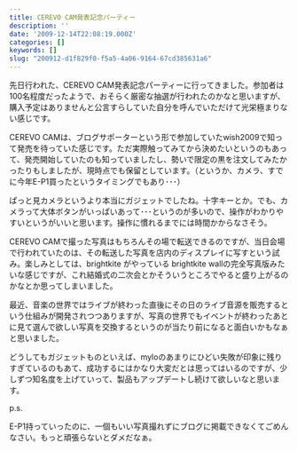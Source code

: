 ```yaml
---
title: CEREVO CAM発表記念パーティー
description: ''
date: '2009-12-14T22:08:19.000Z'
categories: []
keywords: []
slug: "200912-d1f829f0-f5a5-4a06-9164-67cd385631a6"
---
```

先日行われた、CEREVO CAM発表記念パーティーに行ってきました。参加者は100名程度だったようで、おそらく厳密な抽選が行われたのかなと思いますが、購入予定はありませんと公言すらしていた自分を呼んでいただけて光栄極まりない感じです。

CEREVO CAMは、ブログサポーターという形で参加していたwish2009で知って発売を待っていた感じです。ただ実際触ってみてから決めたいというのもあって、発売開始していたのも知っていましたし、勢いで限定の黒を注文してみたかったりもしましたが、現時点でも保留としています。（というか、カメラ、すでに今年E-P1買ったというタイミングでもあり･･･）

ぱっと見カメラというより本当にガジェットでしたね。十字キーとか。でも、カメラって大体ボタンがいっぱいあって･･･というのが多いので、操作がわかりやすいというがいいと思います。操作に慣れるまでには時間かからなさそう。

CEREVO CAMで撮った写真はもちろんその場で転送できるのですが、当日会場で行われていたのは、その転送した写真を店内のディスプレイに写すという試み。楽しみとしては、brightkite がやっている brightkite wallの完全写真版みたいな感じですが、これ結婚式の二次会とかそういうところでやると盛り上がるのかなとか思ってしまいました。

最近、音楽の世界ではライブが終わった直後にその日のライブ音源を販売するという仕組みが開発されつつありますが、写真の世界でもイベントが終わったあとに見て選んで欲しい写真を交換するというのが当たり前になると面白いかもなぁと思いました。

どうしてもガジェットものといえば、myloのあまりにひどい失敗が印象に残りすぎているのもあて、成功するにはかなり大変だとは思ってはいるのですが、少しずつ知名度を上げていって、製品もアップデートし続けて欲しいなと思います。

p.s.

E-P1持っていったのに、一個もいい写真撮れずにブログに掲載できなくてごめんなさい。もっと頑張らないとダメだなぁ。